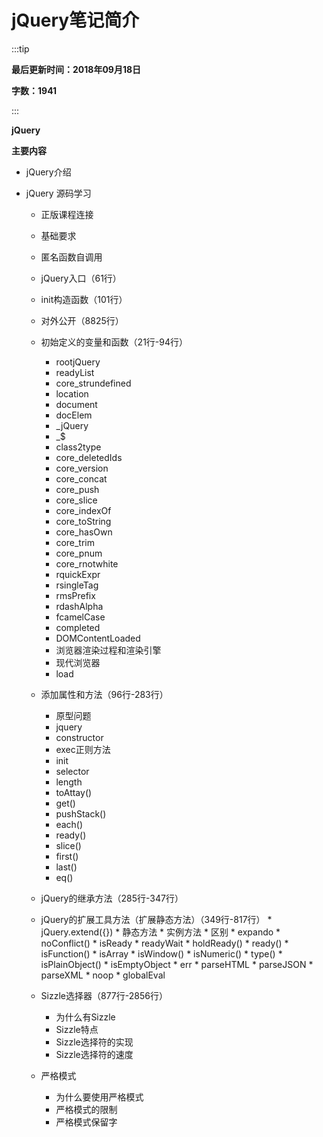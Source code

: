 # jQuery笔记简介

:::tip

**最后更新时间：2018年09月18日**

**字数：1941**

:::


**jQuery**

**主要内容**

* jQuery介绍

* jQuery 源码学习
    * 正版课程连接
    * 基础要求
    * 匿名函数自调用
    * jQuery入口（61行）
    * init构造函数（101行）
    * 对外公开（8825行）

    * 初始定义的变量和函数（21行-94行）
      * rootjQuery
      * readyList
      * core_strundefined
      * location
      * document
      * docElem
      * _jQuery
      * _$
      * class2type
      * core_deletedIds
      * core_version
      * core_concat
      * core_push
      * core_slice
      * core_indexOf
      * core_toString
      * core_hasOwn
      * core_trim
      * core_pnum
      * core_rnotwhite
      * rquickExpr
      * rsingleTag
      * rmsPrefix
      * rdashAlpha
      * fcamelCase
      * completed
      * DOMContentLoaded
      * 浏览器渲染过程和渲染引擎
      * 现代浏览器
      * load
      

    * 添加属性和方法（96行-283行）
      * 原型问题
      * jquery
      * constructor
      * exec正则方法
      * init
      * selector
      * length
      * toAttay()
      * get()
      * pushStack()
      * each()
      * ready()
      * slice()
      * first()
      * last()
      * eq()

    *  jQuery的继承方法（285行-347行）

    *  jQuery的扩展工具方法（扩展静态方法）（349行-817行）
      * jQuery.extend({})
      * 静态方法
      * 实例方法
      * 区别
      * expando
      * noConflict()
      * isReady
      * readyWait
      * holdReady()
      * ready()
      * isFunction()
      * isArray
      * isWindow()
      * isNumeric()
      * type()
      * isPlainObject()
      * isEmptyObject
      * err
      * parseHTML
      * parseJSON
      * parseXML
      * noop
      * globalEval

    * Sizzle选择器（877行-2856行）
      * 为什么有Sizzle
      * Sizzle特点
      * Sizzle选择符的实现
      * Sizzle选择符的速度

    * 严格模式
      * 为什么要使用严格模式
      * 严格模式的限制
      * 严格模式保留字

